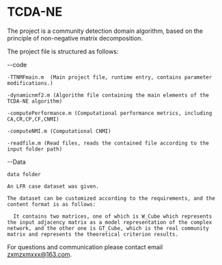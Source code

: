 # TCDA-NE
The project is a community detection domain algorithm, based on the principle of non-negative matrix decomposition.

The project file is structured as follows:

  --code
  
    -TTNMFmain.m  (Main project file, runtime entry, contains parameter modifications.)
    
    -dynamicnmf2.m (Algorithm file containing the main elements of the TCDA-NE algorithm)
    
    -computePerformance.m (Computational performance metrics, including CA,CR,CP,CF,CNMI)
    
    -computeNMI.m (Computational CNMI)
    
    -readfile.m (Read files, reads the contained file according to the input folder path)
    
  --Data
  
    data folder
    
    An LFR case dataset was given.
    
    The dataset can be customized according to the requirements, and the content format is as follows: 
    
      It contains two matrices, one of which is W_Cube which represents the input adjacency matrix as a model representation of the complex network, and the other one is GT_Cube, which is the real community matrix and represents the theoretical criterion results.

For questions and communication please contact email zxmzxmxxx@163.com.
